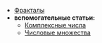 - [Фракталы](https://ddiagilevv.github.io/sa/math/pages/m-testttt/множество%20мандельброта%201cb40e1cc3bf808a8507c632ed233863.html)
- **вспомогательные статьи:**
  - [Комплексные числа](https://ddiagilevv.github.io/sa/math/pages/комплексные.html)
  - [Числовые множества](https://ddiagilevv.github.io/sa/math/pages/числа/index.html)
